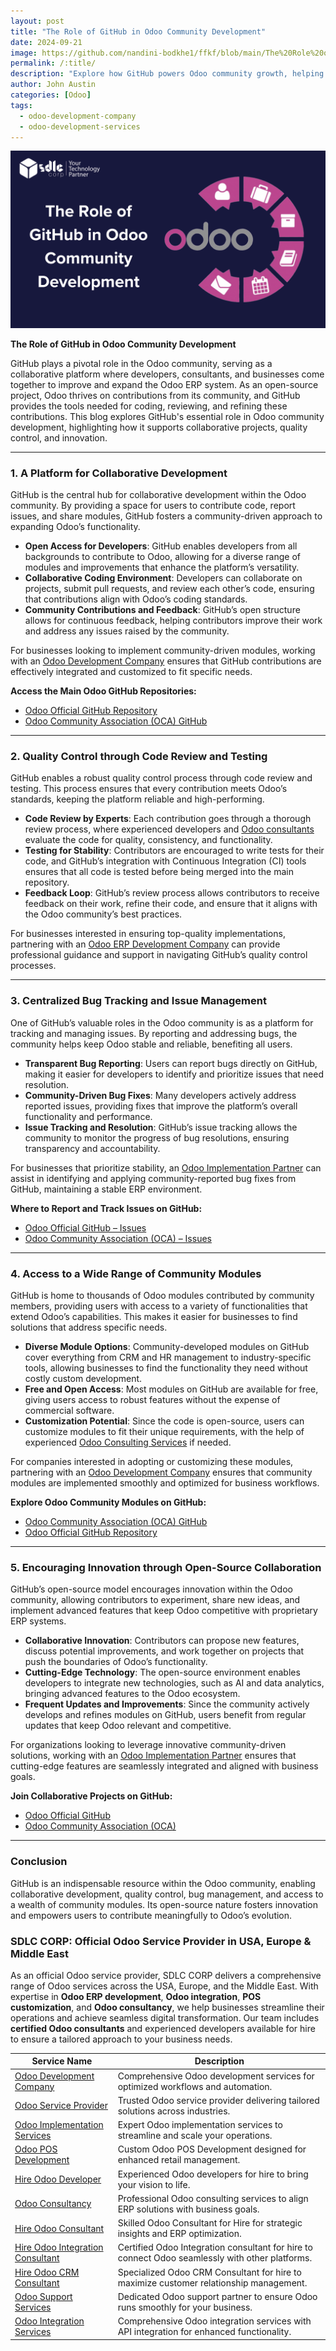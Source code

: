 ```yaml
---
layout: post
title: "The Role of GitHub in Odoo Community Development"
date: 2024-09-21
image: https://github.com/nandini-bodkhe1/ffkf/blob/main/The%20Role%20of%20GitHub%20in%20Odoo%20Community%20Development.png?raw=true
permalink: /:title/
description: "Explore how GitHub powers Odoo community growth, helping developers collaborate, share code, and build better tools together."
author: John Austin
categories: [Odoo]
tags:
  - odoo-development-company
  - odoo-development-services
---
```

![Odoo Development](https://github.com/nandini-bodkhe1/ffkf/blob/main/The%20Role%20of%20GitHub%20in%20Odoo%20Community%20Development.png?raw=true)


**The Role of GitHub in Odoo Community Development**

GitHub plays a pivotal role in the Odoo community, serving as a collaborative platform where developers, consultants, and businesses come together to improve and expand the Odoo ERP system. As an open-source project, Odoo thrives on contributions from its community, and GitHub provides the tools needed for coding, reviewing, and refining these contributions. This blog explores GitHub's essential role in Odoo community development, highlighting how it supports collaborative projects, quality control, and innovation.

---

### **1\. A Platform for Collaborative Development**

GitHub is the central hub for collaborative development within the Odoo community. By providing a space for users to contribute code, report issues, and share modules, GitHub fosters a community-driven approach to expanding Odoo’s functionality.

* **Open Access for Developers**: GitHub enables developers from all backgrounds to contribute to Odoo, allowing for a diverse range of modules and improvements that enhance the platform’s versatility.  
* **Collaborative Coding Environment**: Developers can collaborate on projects, submit pull requests, and review each other’s code, ensuring that contributions align with Odoo’s coding standards.  
* **Community Contributions and Feedback**: GitHub’s open structure allows for continuous feedback, helping contributors improve their work and address any issues raised by the community.

For businesses looking to implement community-driven modules, working with an [Odoo Development Company](https://sdlccorp.com/services/odoo-services/odoo-development-company/) ensures that GitHub contributions are effectively integrated and customized to fit specific needs.

**Access the Main Odoo GitHub Repositories:**

* [Odoo Official GitHub Repository](https://github.com/odoo/odoo)  
* [Odoo Community Association (OCA) GitHub](https://github.com/OCA)

---

### **2\. Quality Control through Code Review and Testing**

GitHub enables a robust quality control process through code review and testing. This process ensures that every contribution meets Odoo’s standards, keeping the platform reliable and high-performing.

* **Code Review by Experts**: Each contribution goes through a thorough review process, where experienced developers and [Odoo consultants](https://sdlccorp.com/services/odoo-services/odoo-consulting-services/) evaluate the code for quality, consistency, and functionality.  
* **Testing for Stability**: Contributors are encouraged to write tests for their code, and GitHub’s integration with Continuous Integration (CI) tools ensures that all code is tested before being merged into the main repository.  
* **Feedback Loop**: GitHub’s review process allows contributors to receive feedback on their work, refine their code, and ensure that it aligns with the Odoo community’s best practices.

For businesses interested in ensuring top-quality implementations, partnering with an [Odoo ERP Development Company](https://sdlccorp.com/services/odoo-services/odoo-development-company/) can provide professional guidance and support in navigating GitHub’s quality control processes.

---

### **3\. Centralized Bug Tracking and Issue Management**

One of GitHub’s valuable roles in the Odoo community is as a platform for tracking and managing issues. By reporting and addressing bugs, the community helps keep Odoo stable and reliable, benefiting all users.

* **Transparent Bug Reporting**: Users can report bugs directly on GitHub, making it easier for developers to identify and prioritize issues that need resolution.  
* **Community-Driven Bug Fixes**: Many developers actively address reported issues, providing fixes that improve the platform’s overall functionality and performance.  
* **Issue Tracking and Resolution**: GitHub’s issue tracking allows the community to monitor the progress of bug resolutions, ensuring transparency and accountability.

For businesses that prioritize stability, an [Odoo Implementation Partner](https://sdlccorp.com/services/odoo-services/odoo-erp-development-company/) can assist in identifying and applying community-reported bug fixes from GitHub, maintaining a stable ERP environment.

**Where to Report and Track Issues on GitHub:**

* [Odoo Official GitHub – Issues](https://github.com/odoo/odoo/issues)  
* [Odoo Community Association (OCA) – Issues](https://github.com/OCA)

---

### **4\. Access to a Wide Range of Community Modules**

GitHub is home to thousands of Odoo modules contributed by community members, providing users with access to a variety of functionalities that extend Odoo’s capabilities. This makes it easier for businesses to find solutions that address specific needs.

* **Diverse Module Options**: Community-developed modules on GitHub cover everything from CRM and HR management to industry-specific tools, allowing businesses to find the functionality they need without costly custom development.  
* **Free and Open Access**: Most modules on GitHub are available for free, giving users access to robust features without the expense of commercial software.  
* **Customization Potential**: Since the code is open-source, users can customize modules to fit their unique requirements, with the help of experienced [Odoo Consulting Services](https://sdlccorp.com/services/odoo-services/odoo-consulting-services/) if needed.

For companies interested in adopting or customizing these modules, partnering with an [Odoo Development Company](https://sdlccorp.com/services/odoo-services/odoo-development-company/) ensures that community modules are implemented smoothly and optimized for business workflows.

**Explore Odoo Community Modules on GitHub:**

* [Odoo Community Association (OCA) GitHub](https://github.com/OCA)  
* [Odoo Official GitHub Repository](https://github.com/odoo/odoo)

---

### **5\. Encouraging Innovation through Open-Source Collaboration**

GitHub’s open-source model encourages innovation within the Odoo community, allowing contributors to experiment, share new ideas, and implement advanced features that keep Odoo competitive with proprietary ERP systems.

* **Collaborative Innovation**: Contributors can propose new features, discuss potential improvements, and work together on projects that push the boundaries of Odoo’s functionality.  
* **Cutting-Edge Technology**: The open-source environment enables developers to integrate new technologies, such as AI and data analytics, bringing advanced features to the Odoo ecosystem.  
* **Frequent Updates and Improvements**: Since the community actively develops and refines modules on GitHub, users benefit from regular updates that keep Odoo relevant and competitive.

For organizations looking to leverage innovative community-driven solutions, working with an [Odoo Implementation Partner](https://sdlccorp.com/services/odoo-services/odoo-erp-development-company/) ensures that cutting-edge features are seamlessly integrated and aligned with business goals.

**Join Collaborative Projects on GitHub:**

* [Odoo Official GitHub](https://github.com/odoo/odoo)  
* [Odoo Community Association (OCA)](https://github.com/OCA)

---

### **Conclusion**

GitHub is an indispensable resource within the Odoo community, enabling collaborative development, quality control, bug management, and access to a wealth of community modules. Its open-source nature fosters innovation and empowers users to contribute meaningfully to Odoo’s evolution. 

### **SDLC CORP: Official Odoo Service Provider in USA, Europe & Middle East**

As an official Odoo service provider, SDLC CORP delivers a comprehensive range of Odoo services across the USA, Europe, and the Middle East. With expertise in **Odoo ERP development**, **Odoo integration**, **POS customization**, and **Odoo consultancy**, we help businesses streamline their operations and achieve seamless digital transformation. Our team includes **certified Odoo consultants** and experienced developers available for hire to ensure a tailored approach to your business needs.

| Service Name | Description |
| ----- | ----- |
| [Odoo Development Company](https://sdlccorp.com/services/odoo-services/odoo-development-company/) | Comprehensive Odoo development services for optimized workflows and automation. |
| [Odoo Service Provider](https://sdlccorp.com/services/odoo-services/) | Trusted Odoo service provider delivering tailored solutions across industries. |
| [Odoo Implementation Services](https://sdlccorp.com/services/odoo-services/odoo-erp-development-company/) | Expert Odoo implementation services to streamline and scale your operations. |
| [Odoo POS Development](https://sdlccorp.com/services/odoo-services/odoo-pos-development-company/) | Custom Odoo POS Development designed for enhanced retail management. |
| [Hire Odoo Developer](https://sdlccorp.com/services/hire/hire-odoo-developer/) | Experienced Odoo developers for hire to bring your vision to life. |
| [Odoo Consultancy](https://sdlccorp.com/services/odoo-services/odoo-consulting-services/) | Professional Odoo consulting services to align ERP solutions with business goals. |
| [Hire Odoo Consultant](https://sdlccorp.com/services/hire/hire-odoo-business-consultant/) | Skilled Odoo Consultant for Hire for strategic insights and ERP optimization. |
| [Hire Odoo Integration Consultant](https://sdlccorp.com/services/hire/hire-odoo-integration-consultant/) | Certified Odoo Integration consultant for hire to connect Odoo seamlessly with other platforms. |
| [Hire Odoo CRM Consultant](https://sdlccorp.com/services/hire/hire-odoo-crm-consultant/) | Specialized Odoo CRM Consultant for hire to maximize customer relationship management. |
| [Odoo Support Services](https://sdlccorp.com/services/odoo-services/odoo-support-services/) | Dedicated Odoo support partner to ensure Odoo runs smoothly for your business. |
| [Odoo Integration Services](https://sdlccorp.com/services/odoo-services/odoo-custom-integration-company/) | Comprehensive Odoo integration services with API integration for enhanced functionality. |
